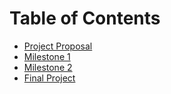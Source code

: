 # Table of Contents
 - [Project Proposal](https://github.ncsu.edu/engr-csc342/csc342-2023Spring-groupV/tree/main/Proposal)
 - [Milestone 1](https://github.ncsu.edu/engr-csc342/csc342-2023Spring-groupV/tree/main/Milestone1)
 - [Milestone 2](https://github.ncsu.edu/engr-csc342/csc342-2023Spring-groupV/tree/main/Milestone2)
 - [Final Project](https://github.ncsu.edu/engr-csc342/csc342-2023Spring-groupV/tree/main/FinalProject)
